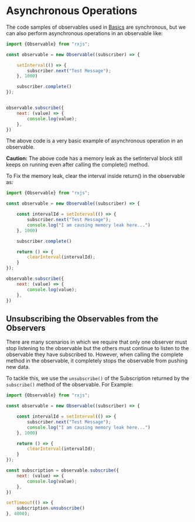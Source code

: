 # Asynchronous Operations

The code samples of observables used in [Basics](Basics.md#Note:) are synchronous, but we can also perform
asynchronous operations in an observable like:

```javascript
import {Observable} from "rxjs";

const observable = new Observable((subscriber) => {

    setInterval(() => {
        subscriber.next("Test Message");
    }, 1000)

    subscriber.complete()
});


observable.subscribe({
    next: (value) => {
        console.log(value);
    },
})
```

The above code is a very basic example of asynchronous operation in an observable.

**Caution:** The above code has a memory leak as the setInterval block still keeps on running even after calling the
complete() method.

To Fix the memory leak, clear the interval inside return() in the observable as:

```javascript
import {Observable} from "rxjs";

const observable = new Observable((subscriber) => {

    const intervalId = setInterval(() => {
        subscriber.next("Test Message");
        console.log("I am causing memory leak here...")
    }, 1000)

    subscriber.complete()

    return () => {
        clearInterval(intervalId);
    }
});

observable.subscribe({
    next: (value) => {
        console.log(value);
    },
})
```

## Unsubscribing the Observables from the Observers

There are many scenarios in which we require that only one observer must stop listening to the observable but the others
must continue to listen to the observable they have subscribed to. However, when calling the complete method in the
observable,
it completely stops the observable from pushing new data.

To tackle this, we use the `unsubscribe()` of the Subscription returned by the `subscribe()` method of the observable.
For Example:

```javascript
import {Observable} from "rxjs";

const observable = new Observable((subscriber) => {

    const intervalId = setInterval(() => {
        subscriber.next("Test Message");
        console.log("I am causing memory leak here...")
    }, 1000)

    return () => {
        clearInterval(intervalId);
    }
});

const subscription = observable.subscribe({
    next: (value) => {
        console.log(value);
    },
})

setTimeout(() => {
    subscription.unsubscribe()
}, 4000);
```
